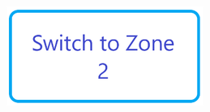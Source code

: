 <a href="https://vnet-test2.azurewebsites.net/api/ChangeZone?code=oSa5APZQF3SRg2YkNTZo0aJyhtD73Bf84R92vIW07cj/2F0LuCu8HQ==&ActivateZone=2" target="_blank">
    <img src="https://raw.githubusercontent.com/matousrokos/Azure/master/Templates/Zone-VMs-Manual-Standard-LB/MagicButton.png"/>
</a>
